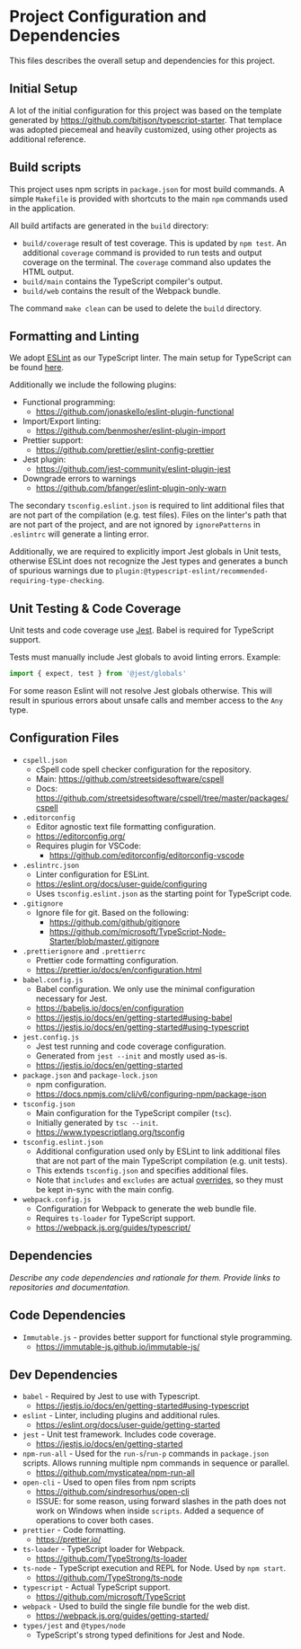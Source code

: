 # Project Configuration and Dependencies

This files describes the overall setup and dependencies for this project.

## Initial Setup

A lot of the initial configuration for this project was based on the template
generated by https://github.com/bitjson/typescript-starter. That templace was
adopted piecemeal and heavily customized, using other projects as additional
reference.

## Build scripts

This project uses npm scripts in `package.json` for most build commands. A
simple `Makefile` is provided with shortcuts to the main `npm` commands used
in the application.

All build artifacts are generated in the `build` directory:

* `build/coverage` result of test coverage. This is updated by `npm test`. An
  additional `coverage` command is provided to run tests and output coverage on
  the terminal. The `coverage` command also updates the HTML output.
* `build/main` contains the TypeScript compiler's output.
* `build/web` contains the result of the Webpack bundle.

The command `make clean` can be used to delete the `build` directory.

## Formatting and Linting

We adopt [ESLint](https://eslint.org) as our TypeScript linter. The main setup 
for TypeScript can be found [here](https://github.com/typescript-eslint/typescript-eslint#readme).

Additionally we include the following plugins:

* Functional programming:
	* https://github.com/jonaskello/eslint-plugin-functional
* Import/Export linting:
	* https://github.com/benmosher/eslint-plugin-import
* Prettier support:
	* https://github.com/prettier/eslint-config-prettier
* Jest plugin:
	* https://github.com/jest-community/eslint-plugin-jest
* Downgrade errors to warnings
	* https://github.com/bfanger/eslint-plugin-only-warn

The secondary `tsconfig.eslint.json` is required to lint additional files that 
are not part of the compilation (e.g. test files). Files on the linter's path
that are not part of the project, and are not ignored by `ignorePatterns` 
in `.eslintrc` will generate a linting error.

Additionally, we are required to explicitly import Jest globals in Unit tests, 
otherwise ESLint does not recognize the Jest types and generates a bunch of 
spurious warnings due to `plugin:@typescript-eslint/recommended-requiring-type-checking`.

## Unit Testing & Code Coverage

Unit tests and code coverage use [Jest](https://jestjs.io/en/). Babel is 
required for TypeScript support.

Tests must manually include Jest globals to avoid linting errors. Example:

```typescript
import { expect, test } from '@jest/globals'
```

For some reason Eslint will not resolve Jest globals otherwise. This will 
result in spurious errors about unsafe calls and member access to the `Any` type.

## Configuration Files

* `cspell.json`
	* cSpell code spell checker configuration for the repository.
	* Main: https://github.com/streetsidesoftware/cspell
	* Docs: https://github.com/streetsidesoftware/cspell/tree/master/packages/cspell
* `.editorconfig`
	* Editor agnostic text file formatting configuration.
	* https://editorconfig.org/
	* Requires plugin for VSCode:
		* https://github.com/editorconfig/editorconfig-vscode
* `.eslintrc.json`
	* Linter configuration for ESLint.
	* https://eslint.org/docs/user-guide/configuring
	* Uses `tsconfig.eslint.json` as the starting point for TypeScript code.
* `.gitignore`
	* Ignore file for git. Based on the following:
		* https://github.com/github/gitignore
		* https://github.com/microsoft/TypeScript-Node-Starter/blob/master/.gitignore
* `.prettierignore` and `.prettierrc`
	* Prettier code formatting configuration.
	* https://prettier.io/docs/en/configuration.html
* `babel.config.js`
	* Babel configuration. We only use the minimal configuration necessary for Jest.
	* https://babeljs.io/docs/en/configuration
	* https://jestjs.io/docs/en/getting-started#using-babel
	* https://jestjs.io/docs/en/getting-started#using-typescript
* `jest.config.js`
	* Jest test running and code coverage configuration.
	* Generated from `jest --init` and mostly used as-is.
	* https://jestjs.io/docs/en/getting-started
* `package.json` and `package-lock.json`
	* npm configuration.
	* https://docs.npmjs.com/cli/v6/configuring-npm/package-json
* `tsconfig.json`
	* Main configuration for the TypeScript compiler (`tsc`).
	* Initially generated by `tsc --init`.
	* https://www.typescriptlang.org/tsconfig
* `tsconfig.eslint.json`
	* Additional configuration used only by ESLint to link additional files that 
	  are not part of the main TypeScript compilation (e.g. unit tests).
	* This extends `tsconfig.json` and specifies additional files.
	* Note that `includes` and `excludes` are actual [overrides](https://www.typescriptlang.org/tsconfig#extends), 
	  so they must be kept in-sync with the main config.
* `webpack.config.js`
	* Configuration for Webpack to generate the web bundle file.
	* Requires `ts-loader` for TypeScript support.
	* https://webpack.js.org/guides/typescript/


## Dependencies

_Describe any code dependencies and rationale for them. Provide links to repositories and documentation._

## Code Dependencies

* `Immutable.js` - provides better support for functional style programming.
	* https://immutable-js.github.io/immutable-js/

## Dev Dependencies

* `babel` - Required by Jest to use with Typescript.
	* https://jestjs.io/docs/en/getting-started#using-typescript
* `eslint` - Linter, including plugins and additional rules.
	* https://eslint.org/docs/user-guide/getting-started
* `jest` - Unit test framework. Includes code coverage.
	* https://jestjs.io/docs/en/getting-started
* `npm-run-all` - Used for the `run-s`/`run-p` commands in `package.json` 
  scripts. Allows running multiple npm commands in sequence or parallel.
	* https://github.com/mysticatea/npm-run-all
* `open-cli` - Used to open files from npm scripts
	* https://github.com/sindresorhus/open-cli
	* ISSUE: for some reason, using forward slashes in the path does not work
	  on Windows when inside `scripts`. Added a sequence of operations to cover
	  both cases.
* `prettier` - Code formatting.
	* https://prettier.io/
* `ts-loader` - TypeScript loader for Webpack.
	* https://github.com/TypeStrong/ts-loader
* `ts-node` - TypeScript execution and REPL for Node. Used by `npm start`.
	* https://github.com/TypeStrong/ts-node
* `typescript` - Actual TypeScript support.
	* https://github.com/microsoft/TypeScript
* `webpack` - Used to build the single file bundle for the web dist.
	* https://webpack.js.org/guides/getting-started/
* `types/jest` and `@types/node`
	* TypeScript's strong typed definitions for Jest and Node.
